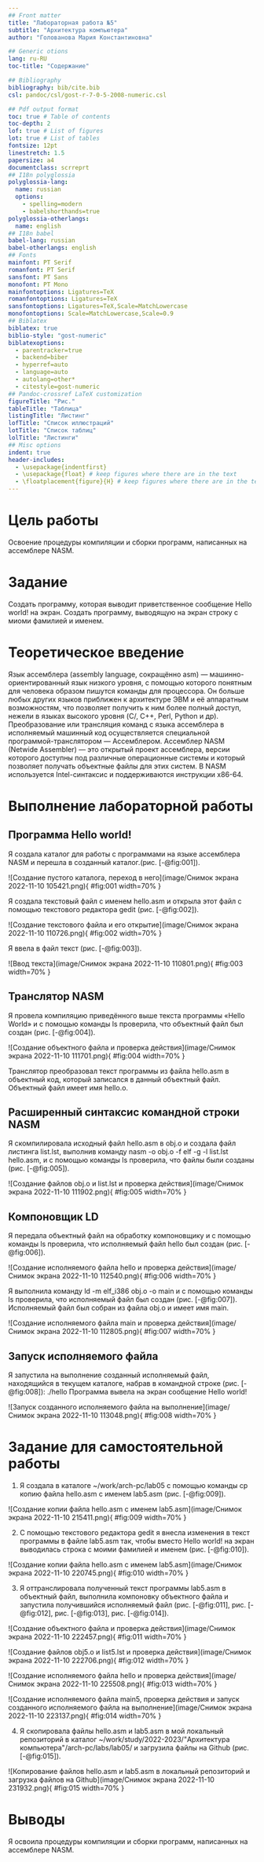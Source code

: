 ```yaml
---
## Front matter
title: "Лабораторная работа №5"
subtitle: "Архитектура компьютера"
author: "Голованова Мария Константиновна"

## Generic otions
lang: ru-RU
toc-title: "Содержание"

## Bibliography
bibliography: bib/cite.bib
csl: pandoc/csl/gost-r-7-0-5-2008-numeric.csl

## Pdf output format
toc: true # Table of contents
toc-depth: 2
lof: true # List of figures
lot: true # List of tables
fontsize: 12pt
linestretch: 1.5
papersize: a4
documentclass: scrreprt
## I18n polyglossia
polyglossia-lang:
  name: russian
  options:
	- spelling=modern
	- babelshorthands=true
polyglossia-otherlangs:
  name: english
## I18n babel
babel-lang: russian
babel-otherlangs: english
## Fonts
mainfont: PT Serif
romanfont: PT Serif
sansfont: PT Sans
monofont: PT Mono
mainfontoptions: Ligatures=TeX
romanfontoptions: Ligatures=TeX
sansfontoptions: Ligatures=TeX,Scale=MatchLowercase
monofontoptions: Scale=MatchLowercase,Scale=0.9
## Biblatex
biblatex: true
biblio-style: "gost-numeric"
biblatexoptions:
  - parentracker=true
  - backend=biber
  - hyperref=auto
  - language=auto
  - autolang=other*
  - citestyle=gost-numeric
## Pandoc-crossref LaTeX customization
figureTitle: "Рис."
tableTitle: "Таблица"
listingTitle: "Листинг"
lofTitle: "Список иллюстраций"
lotTitle: "Список таблиц"
lolTitle: "Листинги"
## Misc options
indent: true
header-includes:
  - \usepackage{indentfirst}
  - \usepackage{float} # keep figures where there are in the text
  - \floatplacement{figure}{H} # keep figures where there are in the text
---
```


# Цель работы

Освоение процедуры компиляции и сборки программ, написанных на ассемблере NASM.

# Задание

Создать  программу, которая выводит приветственное сообщение Hello world! на экран.
Создать программу,  выводящую на экран строку с миоми фамилией и именем.

# Теоретическое введение

Язык ассемблера (assembly language, сокращённо asm) — машинно-ориентированный язык низкого уровня, с помощью которого понятным для человека образом пишутся команды для процессора. Он больше любых других языков приближен к архитектуре ЭВМ и её аппаратным возможностям, что позволяет получить к ним более полный доступ, нежели в языках высокого уровня (C/, C++, Perl, Python и др).
Преобразование или трансляция команд с языка ассемблера в исполняемый машинный код осуществляется специальной программой-транслятором — Ассемблером.
Ассемблер NASM (Netwide Assembler) — это открытый проект ассемблера, версии которого доступны под различные операционные системы и который позволяет получать объектные файлы для этих систем. В NASM используется Intel-синтаксис и поддерживаются инструкции x86-64.

# Выполнение лабораторной работы

## Программа Hello world!

 Я создала каталог для работы с программами на языке ассемблера NASM и перешла в созданный каталог.(рис. [-@fig:001]).

![Создание пустого каталога, переход в него](image/Снимок экрана 2022-11-10 105421.png){ #fig:001 width=70% }

Я создала текстовый файл с именем hello.asm и открыла этот файл с помощью  текстового редактора gedit (рис. [-@fig:002]). 

![Создание текстового файла и его открытие](image/Снимок экрана 2022-11-10 110726.png){ #fig:002 width=70% }

Я ввела в файл текст (рис. [-@fig:003]).

![Ввод текста](image/Снимок экрана 2022-11-10 110801.png){ #fig:003 width=70% }


## Транслятор NASM

Я провела компиляцию приведённого выше текста программы «Hello World» и с помощью команды ls проверила, что объектный файл был создан (рис. [-@fig:004]).

![Создание объектного файла и проверка действия](image/Снимок экрана 2022-11-10 111701.png){ #fig:004 width=70% }

Транслятор преобразовал текст программы из файла hello.asm в объектный код, который записался в данный объектный файл.
Объектный файл имеет имя hello.o. 

## Расширенный синтаксис командной строки NASM

Я скомпилировала исходный файл hello.asm в obj.o и создала файл листинга list.lst, выполнив команду nasm -o obj.o -f elf -g -l list.lst hello.asm, и с помощью команды ls проверила, что файлы были созданы (рис. [-@fig:005]).

![Создание файлов  obj.o и  list.lst и проверка действия](image/Снимок экрана 2022-11-10 111902.png){ #fig:005 width=70% }

## Компоновщик LD

Я передала объектный файл на обработку компоновщику и с помощью команды ls проверила, что исполняемый файл hello был создан (рис. [-@fig:006]).

![Создание исполняемого файла hello и проверка действия](image/Снимок экрана 2022-11-10 112540.png){ #fig:006 width=70% }

Я выполнила команду ld -m elf_i386 obj.o -o main и с помощью команды ls проверила, что исполняемый файл был создан (рис. [-@fig:007]). Исполняемый файл был собран из файла obj.o и имеет имя main.

![Создание исполняемого файла main и проверка действия](image/Снимок экрана 2022-11-10 112805.png){ #fig:007 width=70% }

## Запуск исполняемого файла

Я запустила на выполнение созданный исполняемый файл, находящийся в текущем каталоге, набрав в командной строке (рис. [-@fig:008]):
./hello
Программа вывела на экран сообщение Hello world! 

![Запуск созданного исполняемого файла на выполнение](image/Снимок экрана 2022-11-10 113048.png){ #fig:008 width=70% }

# Задание для самостоятельной работы

1. Я создала в каталоге ~/work/arch-pc/lab05 с помощью команды cp  копию файла hello.asm с именем lab5.asm (рис. [-@fig:009]).

![Создание копии файла hello.asm с именем lab5.asm](image/Снимок экрана 2022-11-10 215411.png){ #fig:009 width=70% }

2. С помощью текстового редактора gedit я внесла изменения в текст программы в файле lab5.asm так, чтобы вместо Hello world! на экран выводилась строка с моими фамилией и именем (рис. [-@fig:010]).

![Создание копии файла hello.asm с именем lab5.asm](image/Снимок экрана 2022-11-10 220745.png){ #fig:010 width=70% }

3. Я оттранслировала полученный текст программы lab5.asm в объектный файл, выполнила компоновку объектного файла и запустила получившийся исполняемый файл (рис. [-@fig:011], рис. [-@fig:012], рис. [-@fig:013], рис. [-@fig:014]).

![Создание объектного файла и проверка действия](image/Снимок экрана 2022-11-10 222457.png){ #fig:011 width=70% }

![Создание файлов  obj5.o и  list5.lst и проверка действия](image/Снимок экрана 2022-11-10 222706.png){ #fig:012 width=70% }

![Создание исполняемого файла hello и проверка действия](image/Снимок экрана 2022-11-10 225508.png){ #fig:013 width=70% }

![Создание исполняемого файла main5, проверка действия и запуск созданного исполняемого файла на выполнение](image/Снимок экрана 2022-11-10 223137.png){ #fig:014 width=70% }

4. Я скопировала файлы hello.asm и lab5.asm в мой локальный репозиторий в каталог ~/work/study/2022-2023/"Архитектура компьютера"/arch-pc/labs/lab05/ и загрузила файлы на Github (рис. [-@fig:015]).

![Копирование файлов hello.asm и lab5.asm в локальный репозиторий и загрузка файлов на Github](image/Снимок экрана 2022-11-10 231932.png){ #fig:015 width=70% }

# Выводы

Я освоила процедуры компиляции и сборки программ, написанных на ассемблере NASM.
